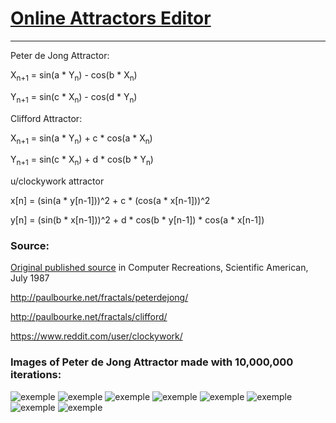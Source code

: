 # [Online Attractors Editor](https://weightan.github.io/attractorsJS/)
***
Peter de Jong Attractor:

X<sub>n+1</sub> = sin(a * Y<sub>n</sub>) - cos(b * X<sub>n</sub>)

Y<sub>n+1</sub> = sin(c * X<sub>n</sub>) - cos(d * Y<sub>n</sub>)

Clifford Attractor:

X<sub>n+1</sub> = sin(a * Y<sub>n</sub>) + c * cos(a * X<sub>n</sub>)

Y<sub>n+1</sub> = sin(c * X<sub>n</sub>) + d * cos(b * Y<sub>n</sub>)

u/clockywork attractor

x[n] = (sin(a * y[n-1]))^2 + c * (cos(a * x[n-1]))^2

y[n] = (sin(b * x[n-1]))^2 + d * cos(b * y[n-1]) * cos(a * x[n-1])

### Source:

[Original published source](http://paulbourke.net/fractals/peterdejong/peterdejong.pdf) in Computer Recreations, Scientific American, July 1987

<http://paulbourke.net/fractals/peterdejong/>

<http://paulbourke.net/fractals/clifford/>

https://www.reddit.com/user/clockywork/

### Images of Peter de Jong Attractor made with 10,000,000 iterations:


![exemple](https://i.imgur.com/0e5r5Jm.png)
![exemple](https://i.imgur.com/5pWiwzP.png)
![exemple](https://i.imgur.com/bUl0IQS.png)
![exemple](https://i.imgur.com/NayEGnv.png)
![exemple](https://i.imgur.com/kpZcpto.png)
![exemple](https://i.imgur.com/9tD4XZ5.png)
![exemple](https://i.imgur.com/r4pkCaL.png)
![exemple](https://i.imgur.com/oEscD2L.png)
